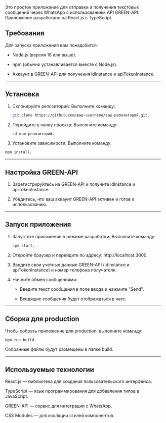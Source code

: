 Это простое приложение для отправки и получения текстовых сообщений через WhatsApp с использованием API GREEN-API. Приложение разработано на React.js с TypeScript.

## Требования
Для запуска приложения вам понадобится:

- Node.js (версия 16 или выше).

- npm (обычно устанавливается вместе с Node.js).

- Аккаунт в GREEN-API для получения idInstance и apiTokenInstance.

---

 ## Установка

1. Склонируйте репозиторий:
   Выполните команду: 
   ```bash
   git clone https://github.com/ваш-username/ваш-репозиторий.git.
   ```
2. Перейдите в папку проекта:
   Выполните команду:
   ```bash
   cd ваш-репозиторий.
   ```
3. Установите зависимости:
   Выполните команду: 
```bash 
npm install.
 ```
---

 ## Настройка GREEN-API

1. Зарегистрируйтесь на GREEN-API и получите idInstance и apiTokenInstance.

2. Убедитесь, что ваш аккаунт GREEN-API активен и готов к использованию.

---

## Запуск приложения

1. Запустите приложение в режиме разработки:
   Выполните команду:
   ```bash
   npm start.
   ```
   
2. Откройте браузер и перейдите по адресу:
   http://localhost:3000.

3. Введите свои учетные данные GREEN-API (idInstance и apiTokenInstance) и номер телефона получателя.

4. Начните обмен сообщениями:

     - Введите текст сообщения в поле ввода и нажмите "Send".

     - Входящие сообщения будут отображаться в чате.

---

## Сборка для production
Чтобы собрать приложение для production, выполните команду:

```bash
npm run build.
```
Собранные файлы будут размещены в папке build.

---

## Используемые технологии

React.js — библиотека для создания пользовательского интерфейса.

TypeScript — язык программирования для добавления типов в JavaScript.

GREEN-API — сервис для интеграции с WhatsApp.

CSS Modules — для изоляции стилей компонентов.

